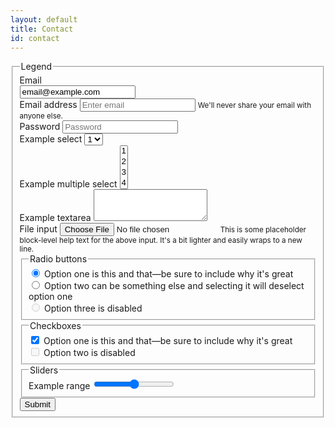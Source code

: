 ```yaml
---
layout: default
title: Contact
id: contact
---
```



<form class="AVAST_PAM_signupform AVAST_PAM_loginform">
  <fieldset>
    <legend>Legend</legend>
    <div class="form-group row">
      <label for="staticEmail" class="col-sm-2 col-form-label">Email</label>
      <div class="col-sm-10">
        <input type="text" readonly="" class="form-control-plaintext" id="staticEmail" value="email@example.com">
      </div>
    </div>
    <div class="form-group">
      <label for="exampleInputEmail1">Email address</label>
      <input type="email" class="form-control" id="exampleInputEmail1" aria-describedby="emailHelp" placeholder="Enter email">
      <small id="emailHelp" class="form-text text-muted">We'll never share your email with anyone else.</small>
    </div>
    <div class="form-group">
      <label for="exampleInputPassword1">Password</label>
      <input type="password" class="form-control" id="exampleInputPassword1" placeholder="Password">
    </div>
    <div class="form-group">
      <label for="exampleSelect1">Example select</label>
      <select class="form-control" id="exampleSelect1">
        <option>1</option>
        <option>2</option>
        <option>3</option>
        <option>4</option>
        <option>5</option>
      </select>
    </div>
    <div class="form-group">
      <label for="exampleSelect2">Example multiple select</label>
      <select multiple="" class="form-control" id="exampleSelect2">
        <option>1</option>
        <option>2</option>
        <option>3</option>
        <option>4</option>
        <option>5</option>
      </select>
    </div>
    <div class="form-group">
      <label for="exampleTextarea">Example textarea</label>
      <textarea class="form-control" id="exampleTextarea" rows="3"></textarea>
    </div>
    <div class="form-group">
      <label for="exampleInputFile">File input</label>
      <input type="file" class="form-control-file" id="exampleInputFile" aria-describedby="fileHelp">
      <small id="fileHelp" class="form-text text-muted">This is some placeholder block-level help text for the above input. It's a bit lighter and easily wraps to a new line.</small>
    </div>
    <fieldset class="form-group">
      <legend>Radio buttons</legend>
      <div class="form-check">
        <label class="form-check-label">
          <input type="radio" class="form-check-input" name="optionsRadios" id="optionsRadios1" value="option1" checked="">
          Option one is this and that—be sure to include why it's great
        </label>
      </div>
      <div class="form-check">
      <label class="form-check-label">
          <input type="radio" class="form-check-input" name="optionsRadios" id="optionsRadios2" value="option2">
          Option two can be something else and selecting it will deselect option one
        </label>
      </div>
      <div class="form-check disabled">
      <label class="form-check-label">
          <input type="radio" class="form-check-input" name="optionsRadios" id="optionsRadios3" value="option3" disabled="">
          Option three is disabled
        </label>
      </div>
    </fieldset>
    <fieldset class="form-group">
      <legend>Checkboxes</legend>
      <div class="form-check">
        <label class="form-check-label">
          <input class="form-check-input" type="checkbox" value="" checked="">
          Option one is this and that—be sure to include why it's great
        </label>
      </div>
      <div class="form-check disabled">
        <label class="form-check-label">
          <input class="form-check-input" type="checkbox" value="" disabled="">
          Option two is disabled
        </label>
      </div>
    </fieldset>
    <fieldset class="form-group">
      <legend>Sliders</legend>
      <label for="customRange1">Example range</label>
      <input type="range" class="custom-range" id="customRange1">
    </fieldset>
    <button type="submit" class="btn btn-primary">Submit</button>
  </fieldset>
</form>

